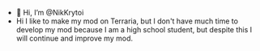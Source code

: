 - 👋 Hi, I’m @NikKrytoi
- Hi I like to make my mod on Terraria, but I don't have much time to develop my mod because I am a high school student, but despite this I will continue and improve my mod.
  
<!---
NikKrytoi/NikKrytoi is a ✨ special ✨ repository because its `README.md` (this file) appears on your GitHub profile.
You can click the Preview link to take a look at your changes.
--->
